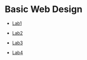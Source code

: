 <h1>Basic Web Design</h1>

<ul>
    <li><a href="lab1/index.html" target="_blank">Lab1</a></li>
</ul>

<ul>
    <li><a href="lab2/index.html" target="_blank">Lab2</a></li>
</ul>

<ul>
    <li><a href="lab3/index.html" target="_blank">Lab3</a></li>
</ul>

<ul>
    <li><a href="lab4/index.html" target="_blank">Lab4</a></li>
</ul>

